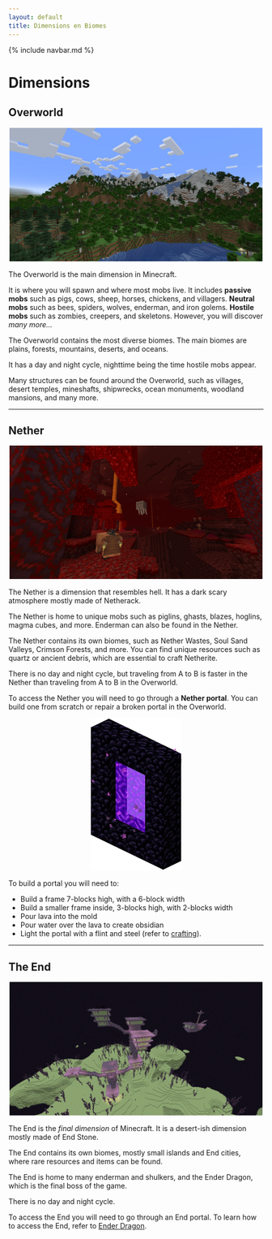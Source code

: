 ```yaml
---
layout: default
title: Dimensions en Biomes
---
```

{% include navbar.md %}

# Dimensions
## Overworld
<p align="center">
  <img src="./img/dimensions/overworld.png" width="500" height="263">
</p>

The Overworld is the main dimension in Minecraft.

It is where you will spawn and where most mobs live. It includes **passive mobs** such as pigs, cows, sheep, horses, chickens, and villagers. **Neutral mobs** such as bees, spiders, wolves, enderman, and iron golems. **Hostile mobs** such as zombies, creepers, and skeletons.
However, you will discover *many more...*

The Overworld contains the most diverse biomes. The main biomes are plains, forests, mountains, deserts, and oceans.

It has a day and night cycle, nighttime being the time hostile mobs appear.

Many structures can be found around the Overworld, such as villages, desert temples, mineshafts, shipwrecks, ocean monuments, woodland mansions, and many more.
* * *
## Nether
<p align="center">
  <img src="./img/dimensions/nether.png" width="500" height="263">
</p>

The Nether is a dimension that resembles hell. It has a dark scary atmosphere mostly made of Netherack.

The Nether is home to unique mobs such as piglins, ghasts, blazes, hoglins, magma cubes, and more. Enderman can also be found in the Nether.

The Nether contains its own biomes, such as Nether Wastes, Soul Sand Valleys, Crimson Forests, and more. You can find unique resources such as quartz or ancient debris, which are essential to craft Netherite.

There is no day and night cycle, but traveling from A to B is faster in the Nether than traveling from A to B in the Overworld.

To access the Nether you will need to go through a **Nether portal**. You can build one from scratch or repair a broken portal in the Overworld.

<p align="center">
  <img src="./img/dimensions/portal.png" width="180" height="300">
</p>

To build a portal you will need to:
- Build a frame 7-blocks high, with a 6-block width
- Build a smaller frame inside, 3-blocks high, with 2-blocks width
- Pour lava into the mold
- Pour water over the lava to create obsidian
- Light the portal with a flint and steel (refer to [crafting](crafting)).
* * *
## The End
<p align="center">
  <img src="./img/dimensions/the-end.png" width="500" height="263">
</p>

The End is the *final dimension* of Minecraft. It is a desert-ish dimension mostly made of End Stone.

The End contains its own biomes, mostly small islands and End cities, where rare resources and items can be found.

The End is home to many enderman and shulkers, and the Ender Dragon, which is the final boss of the game.

There is no day and night cycle.

To access the End you will need to go through an End portal. To learn how to access the End, refer to [Ender Dragon](end-dragon).
